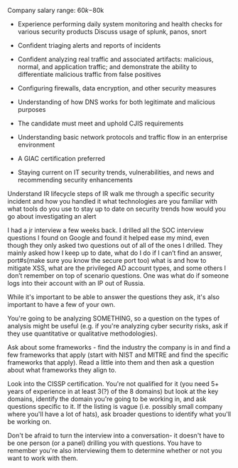 Company salary range: $60k-$80k

- Experience performing daily system monitoring and health checks for various security products
Discuss usage of splunk, panos, snort

- Confident triaging alerts and reports of incidents
- Confident analyzing real traffic and associated artifacts: malicious, normal, and application traffic; and demonstrate the ability to differentiate malicious traffic from false positives
- Configuring firewalls, data encryption, and other security measures
- Understanding of how DNS works for both legitimate and malicious purposes
- The candidate must meet and uphold CJIS requirements
- Understanding basic network protocols and traffic flow in an enterprise environment

- A GIAC certification preferred
- Staying current on IT security trends, vulnerabilities, and news and recommending security enhancements





Understand IR lifecycle
steps of IR
walk me through a specific security incident and how you handled it
what technologies are you familiar with
what tools do you use to stay up to date on security trends
how would you go about investigating an alert

I had a jr interview a few weeks back. I drilled all the SOC interview questions I found on Google and found it helped ease my mind, even though they only asked two questions out of all of the ones I drilled. They mainly asked how I keep up to date, what do I do if I can’t find an answer, port#s(make sure you know the secure port too) what is and how to mitigate XSS, what are the privileged AD account types, and some others I don’t remember on top of scenario questions. One was what do if someone logs into their account with an IP out of Russia.



  
While it's important to be able to answer the questions they ask, it's also important to have a few of your own.

You're going to be analyzing SOMETHING, so a question on the types of analysis might be useful (e.g. if you're analyzing cyber security risks, ask if they use quantitative or qualitative methodologies).

Ask about some frameworks - find the industry the company is in and find a few frameworks that apply (start with NIST and MITRE and find the specific frameworks that apply). Read a little into them and then ask a question about what frameworks they align to.

Look into the CISSP certification. You're not qualified for it (you need 5+ years of experience in at least 3(?) of the 8 domains) but look at the key domains, identify the domain you're going to be working in, and ask questions specific to it. If the listing is vague (i.e. possibly small company where you'll have a lot of hats), ask broader questions to identify what you'll be working on.

Don't be afraid to turn the interview into a conversation- it doesn't have to be one person (or a panel) drilling you with questions. You have to remember you're also interviewing them to determine whether or not you want to work with them.